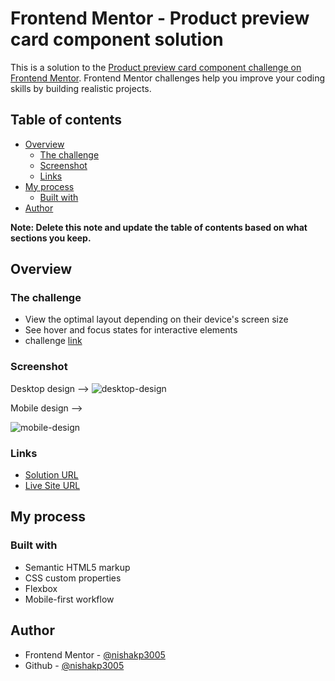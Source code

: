 # Frontend Mentor - Product preview card component solution

This is a solution to the [Product preview card component challenge on Frontend Mentor](https://www.frontendmentor.io/challenges/product-preview-card-component-GO7UmttRfa). Frontend Mentor challenges help you improve your coding skills by building realistic projects. 

## Table of contents

- [Overview](#overview)
  - [The challenge](#the-challenge)
  - [Screenshot](#screenshot)
  - [Links](#links)
- [My process](#my-process)
  - [Built with](#built-with)
- [Author](#author)

**Note: Delete this note and update the table of contents based on what sections you keep.**

## Overview

### The challenge

- View the optimal layout depending on their device's screen size
- See hover and focus states for interactive elements
- challenge [link](https://www.frontendmentor.io/challenges/results-summary-component-CE_K6s0maV/hub)

### Screenshot

Desktop design -->
![desktop-design](https://github.com/nishakp3005/CSS-cards/assets/121110503/0cf504f7-e62b-44ce-80d3-93d75e73f774)

Mobile design -->

![mobile-design](https://github.com/nishakp3005/CSS-cards/assets/121110503/619fdf28-b3f7-4720-b328-655b3c78d440)

### Links

- [Solution URL](https://github.com/nishakp3005/Cards/tree/main/results-summary-component-main)
- [Live Site URL](https://nishakp3005.github.io/Cards/results-summary-component-main/)

## My process

### Built with

- Semantic HTML5 markup
- CSS custom properties
- Flexbox
- Mobile-first workflow

## Author

- Frontend Mentor - [@nishakp3005](https://www.frontendmentor.io/profile/nishakp3005)
- Github - [@nishakp3005](https://github.com/nishakp3005)
